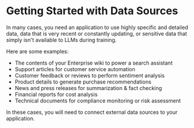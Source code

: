 # Getting Started with Data Sources

In many cases, you need an application to use highly specific and detailed data, data that is very recent or constantly updating, or sensitive data that simply isn't available to LLMs during training.

Here are some examples:

- The contents of your Enterprise wiki to power a search assistant
- Support articles for customer service automation
- Customer feedback or reviews to perform sentiment analysis
- Product details to generate purchase recommendations
- News and press releases for summarization & fact checking
- Financial reports for cost analysis
- Technical documents for compliance monitoring or risk assessment

In these cases, you will need to connect external data sources to your application.
